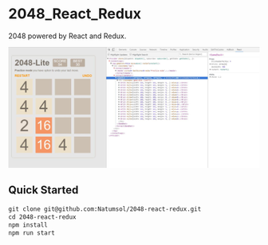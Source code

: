 # 2048_React_Redux
2048 powered by React and Redux.

![](./sc.jpg)

## Quick Started
```
git clone git@github.com:Natumsol/2048-react-redux.git
cd 2048-react-redux
npm install
npm run start
```

